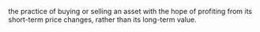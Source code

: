 the practice of buying or selling an asset with the hope of profiting from its short-term price changes, rather than its long-term value.